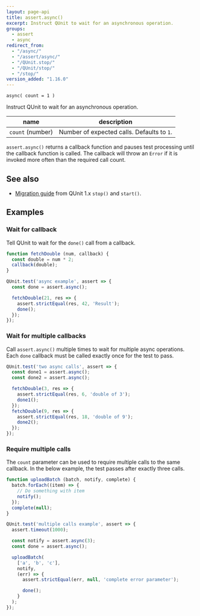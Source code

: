 ```yaml
---
layout: page-api
title: assert.async()
excerpt: Instruct QUnit to wait for an asynchronous operation.
groups:
  - assert
  - async
redirect_from:
  - "/async/"
  - "/assert/async/"
  - "/QUnit.stop/"
  - "/QUnit/stop/"
  - "/stop/"
version_added: "1.16.0"
---
```


`async( count = 1 )`

Instruct QUnit to wait for an asynchronous operation.

| name | description |
|------|-------------|
| `count` (number) | Number of expected calls. Defaults to `1`. |

`assert.async()` returns a callback function and pauses test processing until the callback function is called. The callback will throw an `Error` if it is invoked more often than the required call count.

## See also

* [Migration guide](../../upgrade-guide-2.x.md#introducing-assertasync) from QUnit 1.x `stop()` and `start()`.

## Examples

### Wait for callback

Tell QUnit to wait for the `done()` call from a callback.

```js
function fetchDouble (num, callback) {
  const double = num * 2;
  callback(double);
}

QUnit.test('async example', assert => {
  const done = assert.async();

  fetchDouble(21, res => {
    assert.strictEqual(res, 42, 'Result');
    done();
  });
});
```
### Wait for multiple callbacks

Call `assert.async()` multiple times to wait for multiple async operations. Each `done` callback must be called exactly once for the test to pass.

```js
QUnit.test('two async calls', assert => {
  const done1 = assert.async();
  const done2 = assert.async();

  fetchDouble(3, res => {
    assert.strictEqual(res, 6, 'double of 3');
    done1();
  });
  fetchDouble(9, res => {
    assert.strictEqual(res, 18, 'double of 9');
    done2();
  });
});
```

### Require multiple calls

The `count` parameter can be used to require multiple calls to the same callback. In the below example, the test passes after exactly three calls.

```js
function uploadBatch (batch, notify, complete) {
  batch.forEach((item) => {
    // Do something with item
    notify();
  });
  complete(null);
}

QUnit.test('multiple calls example', assert => {
  assert.timeout(1000);

  const notify = assert.async(3);
  const done = assert.async();

  uploadBatch(
    ['a', 'b', 'c'],
    notify,
    (err) => {
      assert.strictEqual(err, null, 'complete error parameter');

      done();
    }
  );
});
```
